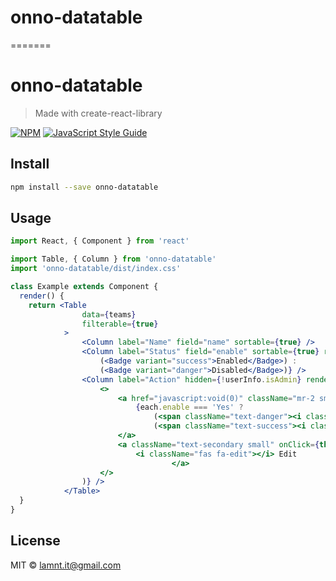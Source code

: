 # onno-datatable
=======
# onno-datatable

> Made with create-react-library

[![NPM](https://img.shields.io/npm/v/onno-datatable.svg)](https://www.npmjs.com/package/onno-datatable) [![JavaScript Style Guide](https://img.shields.io/badge/code_style-standard-brightgreen.svg)](https://standardjs.com)

## Install

```bash
npm install --save onno-datatable
```

## Usage

```jsx
import React, { Component } from 'react'

import Table, { Column } from 'onno-datatable'
import 'onno-datatable/dist/index.css'

class Example extends Component {
  render() {
    return <Table
				data={teams}
				filterable={true}
			>
				<Column label="Name" field="name" sortable={true} />
				<Column label="Status" field="enable" sortable={true} render={(each) => each.enable === 'Yes' ?
					(<Badge variant="success">Enabled</Badge>) :
					(<Badge variant="danger">Disabled</Badge>)} />
				<Column label="Action" hidden={!userInfo.isAdmin} render={(each) => (
					<>
						<a href="javascript:void(0)" className="mr-2 small" onClick={this.onChangeStatus(each)}>
							{each.enable === 'Yes' ?
								(<span className="text-danger"><i className="fas fa-trash-alt"></i> Disabled </span>) :
								(<span className="text-success"><i className="fas fa-eye"></i> Enable </span>)}
						</a>
						<a className="text-secondary small" onClick={this.onOpenEditForm(each)} href="javascript:void(0)">
							<i className="fas fa-edit"></i> Edit
									</a>
					</>
				)} />
			</Table>
  }
}
```

## License

MIT © [lamnt.it@gmail.com](https://github.com/lamnt208)
